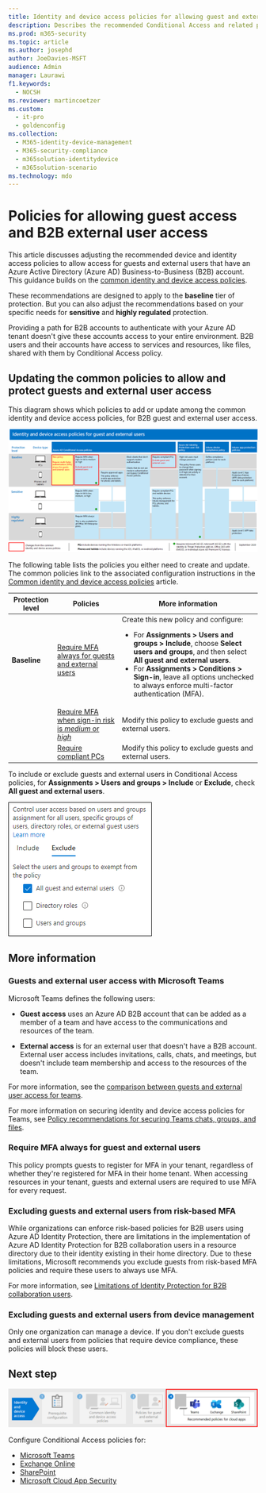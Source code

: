 ```yaml
---
title: Identity and device access policies for allowing guest and external user B2B access - Microsoft 365 for enterprise | Microsoft Docs
description: Describes the recommended Conditional Access and related policies for protecting access of guests and external users.
ms.prod: m365-security
ms.topic: article
ms.author: josephd
author: JoeDavies-MSFT
audience: Admin
manager: Laurawi
f1.keywords: 
  - NOCSH
ms.reviewer: martincoetzer
ms.custom: 
  - it-pro
  - goldenconfig
ms.collection: 
  - M365-identity-device-management
  - M365-security-compliance
  - m365solution-identitydevice
  - m365solution-scenario
ms.technology: mdo
---
```


# Policies for allowing guest access and B2B external user access

This article discusses adjusting the recommended device and identity access policies to allow access for guests and external users that have an Azure Active Directory (Azure AD) Business-to-Business (B2B) account. This guidance builds on the [common identity and device access policies](identity-access-policies.md).

These recommendations are designed to apply to the **baseline** tier of protection. But you can also adjust the recommendations based on your specific needs for **sensitive** and **highly regulated** protection.

Providing a path for B2B accounts to authenticate with your Azure AD tenant doesn't give these accounts access to your entire environment. B2B users and their accounts have access to services and resources, like files, shared with them by Conditional Access policy.

## Updating the common policies to allow and protect guests and external user access

This diagram shows which policies to add or update among the common identity and device access policies, for B2B guest and external user access.

[![Summary of policy updates for protecting guest access.](../../media/microsoft-365-policies-configurations/identity-access-ruleset-guest.png)](https://github.com/MicrosoftDocs/microsoft-365-docs/raw/public/microsoft-365/media/microsoft-365-policies-configurations/identity-access-ruleset-guest.png)

The following table lists the policies you either need to create and update. The common policies link to the associated configuration instructions in the [Common identity and device access policies](identity-access-policies.md) article.

|Protection level|Policies|More information|
|---|---|---|
|**Baseline**|[Require MFA always for guests and external users](identity-access-policies.md#require-mfa-based-on-sign-in-risk)|Create this new policy and configure: <ul><li>For **Assignments > Users and groups > Include**, choose **Select users and groups**, and then select **All guest and external users**.</li><li>For **Assignments > Conditions > Sign-in**, leave all options unchecked to always enforce multi-factor authentication (MFA).</li></ul>|
||[Require MFA when sign-in risk is *medium* or *high*](identity-access-policies.md#require-mfa-based-on-sign-in-risk)|Modify this policy to exclude guests and external users.|
||[Require compliant PCs](identity-access-policies.md#require-compliant-pcs-but-not-compliant-phones-and-tablets)|Modify this policy to exclude guests and external users.|

To include or exclude guests and external users in Conditional Access policies, for **Assignments > Users and groups > Include** or **Exclude**, check **All guest and external users**.

![screen capture of controls for excluding guests and external users.](../../media/microsoft-365-policies-configurations/identity-access-exclude-guests-ui.png)

## More information

### Guests and external user access with Microsoft Teams

Microsoft Teams defines the following users:

- **Guest access** uses an Azure AD B2B account that can be added as a member of a team and have access to the communications and resources of the team.

- **External access** is for an external user that doesn't have a B2B account. External user access includes invitations, calls, chats, and meetings, but doesn't include team membership and access to the resources of the team.

For more information, see the [comparison between guests and external user access for teams](/microsoftteams/communicate-with-users-from-other-organizations#compare-external-and-guest-access).

For more information on securing identity and device access policies for Teams, see [Policy recommendations for securing Teams chats, groups, and files](teams-access-policies.md).

### Require MFA always for guest and external users

This policy prompts guests to register for MFA in your tenant, regardless of whether they're registered for MFA in their home tenant. When accessing resources in your tenant, guests and external users are required to use MFA for every request.

### Excluding guests and external users from risk-based MFA

While organizations can enforce risk-based policies for B2B users using Azure AD Identity Protection, there are limitations in the implementation of Azure AD Identity Protection for B2B collaboration users in a resource directory due to their identity existing in their home directory. Due to these limitations, Microsoft recommends you exclude guests from risk-based MFA policies and require these users to always use MFA.

For more information, see [Limitations of Identity Protection for B2B collaboration users](/azure/active-directory/identity-protection/concept-identity-protection-b2b#limitations-of-identity-protection-for-b2b-collaboration-users).

### Excluding guests and external users from device management

Only one organization can manage a device. If you don't exclude guests and external users from policies that require device compliance, these policies will block these users.

## Next step

![Step 4: Policies for Microsoft 365 cloud apps and Microsoft Cloud App Security.](../../media/microsoft-365-policies-configurations/identity-device-access-steps-next-step-4.png)

Configure Conditional Access policies for:

- [Microsoft Teams](teams-access-policies.md)
- [Exchange Online](secure-email-recommended-policies.md)
- [SharePoint](sharepoint-file-access-policies.md)
- [Microsoft Cloud App Security](mcas-saas-access-policies.md)
 
